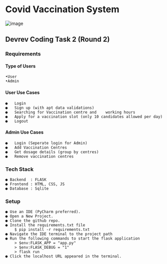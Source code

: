 # Covid Vaccination System
![image](https://github.com/gshrivathsan/covidvaccinationbooking/assets/82453782/f0f3b71e-d8f2-43e7-a3af-7145dc56bcd4)


## Devrev Coding Task 2 (Round 2)

### Requirements

#### Type of Users
    
    •User
    •Admin

#### User Use Cases

    ●	Login
    ●	Sign up (with apt data validations)
    ●	Searching for Vaccination centre and    working hours
    ●	Apply for a vaccination slot (only 10 candidates allowed per day)
    ●	Logout

#### Admin Use Cases

    ●	Login (Seperate login for Admin)
    ●	Add Vaccination Centres
    ●	Get dosage details (group by centres)
    ●	Remove vaccination centres

### Tech Stack
    ● Backend  : FLASK
    ● Frontend : HTML, CSS, JS
    ● Database : Sqlite


### Setup

    ● Use an IDE (PyCharm preferred).
    ● Open a New Project.
    ● Clone the github repo.
    ● Install the requirements.txt file
        $ pip install -r requirements.txt
    ● Navigate the IDE terminal to the project path
    ● Run the following commands to start the flask application
        > $env:FLASK_APP = "app.py"
        > $env:FLASK_DEBUG = "1"
        > flask run 
    ● Click the localhost URL appeared in the terminal.

